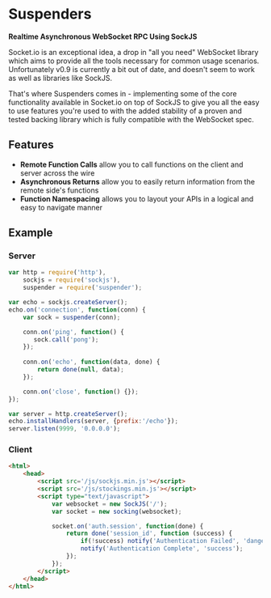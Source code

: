 # Suspenders
**Realtime Asynchronous WebSocket RPC Using SockJS**

Socket.io is an exceptional idea, a drop in "all you need" WebSocket library which aims to provide all the tools necessary
for common usage scenarios. Unfortunately v0.9 is currently a bit out of date, and doesn't seem to work as well as libraries
like SockJS.

That's where Suspenders comes in - implementing some of the core functionality available in Socket.io on top of SockJS to
give you all the easy to use features you're used to with the added stability of a proven and tested backing library which
is fully compatible with the WebSocket spec.

## Features
 - **Remote Function Calls** allow you to call functions on the client and server across the wire
 - **Asynchronous Returns** allow you to easily return information from the remote side's functions
 - **Function Namespacing** allows you to layout your APIs in a logical and easy to navigate manner

## Example

### Server
```js
var http = require('http'),
    sockjs = require('sockjs'),
    suspender = require('suspender');

var echo = sockjs.createServer();
echo.on('connection', function(conn) {
    var sock = suspender(conn);

    conn.on('ping', function() {
       sock.call('pong'); 
    });
    
    conn.on('echo', function(data, done) {
        return done(null, data);
    });

    conn.on('close', function() {});
});

var server = http.createServer();
echo.installHandlers(server, {prefix:'/echo'});
server.listen(9999, '0.0.0.0');
```

### Client
```html
<html>
	<head>
		<script src='/js/sockjs.min.js'></script>
		<script src='/js/stockings.min.js'></script>
		<script type="text/javascript">
			var websocket = new SockJS('/');
			var socket = new socking(websocket);

			socket.on('auth.session', function(done) {
			    return done('session_id', function (success) {
                    if(!success) notify('Authentication Failed', 'danger');
				    notify('Authentication Complete', 'success');
			    });
			});
		</script>
	</head>
</html>
```